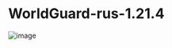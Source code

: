 # WorldGuard-rus-1.21.4
![image](https://github.com/user-attachments/assets/9cfbd3c9-b358-4d15-ab05-c683fba4fb47)
